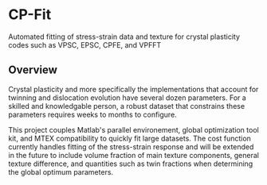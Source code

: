 # CP-Fit
Automated fitting of stress-strain data and texture for crystal plasticity codes such as VPSC, EPSC, CPFE, and VPFFT

## Overview
Crystal plasticity and more specifically the implementations that account for twinning and dislocation evolution have several dozen parameters. For a skilled and knowledgable person, a robust dataset that constrains these parameters requires weeks to months to configure. 

This project couples Matlab's parallel environement, global optimization tool kit, and MTEX compatibility to quickly fit large datasets. The cost function currently handles fitting of the stress-strain response and will be extended in the future to include volume fraction of main texture components, general texture difference, and quantities such as twin fractions when determining the global optimum parameters.
